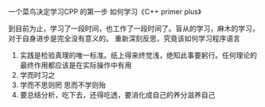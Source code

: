 一个菜鸟决定学习CPP 的第一步
如何学习《C++ primer plus》

到目前为止，学习了一段时间，也工作了一段时间了。盲从的学习，麻木的学习，对于自身进步是完全没有意义的。
重新深刻反思，究竟该如何学习程序语言
1. 实践是检验真理的唯一标准。纸上得来终觉浅，绝知此事要躬行。任何理论的最终作用都应该是在实际操作中有用
2. 学而时习之
3. 学而不思则罔 思而不学则殆
4. 要总结分析，吃下去，还得吃透，要消化成自己的养分滋养自己

